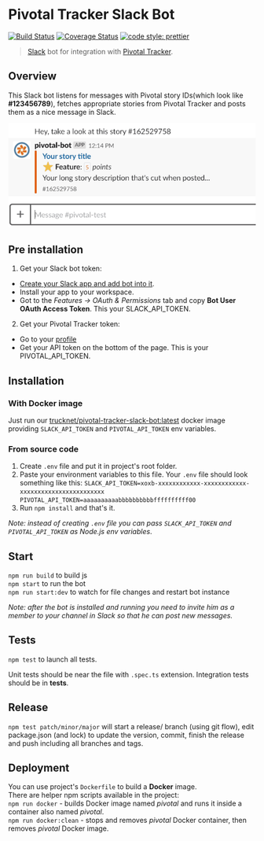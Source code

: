 # Pivotal Tracker Slack Bot

[![Build Status](https://travis-ci.org/trucknet-io/pivotal-tracker-slack-bot.svg?branch=master)](https://travis-ci.org/trucknet-io/pivotal-tracker-slack-bot)
[![Coverage Status](https://coveralls.io/repos/github/trucknet-io/pivotal-tracker-slack-bot/badge.svg)](https://coveralls.io/github/trucknet-io/pivotal-tracker-slack-bot)
[![code style: prettier](https://img.shields.io/badge/code_style-prettier-ff69b4.svg)](https://github.com/prettier/prettier)

> [Slack](https://www.slack.com) bot for integration with
> [Pivotal Tracker](https://www.pivotaltracker.com).

## Overview

This Slack bot listens for messages with Pivotal story IDs(which look like
**#123456789**), fetches appropriate stories from Pivotal Tracker and posts
them as a nice message in Slack.

![](pivotal-slack-bot.gif)

## Pre installation

1. Get your Slack bot token:

- [Create your Slack app and add bot into it](https://api.slack.com/bot-users).
- Install your app to your workspace.
- Got to the _Features -> OAuth & Permissions_ tab and copy **Bot User OAuth
  Access Token**. This your SLACK_API_TOKEN.

2. Get your Pivotal Tracker token:

- Go to your [profile](https://www.pivotaltracker.com/profile)
- Get your API token on the bottom of the page. This is your PIVOTAL_API_TOKEN.

## Installation

### With Docker image

Just run our [trucknet/pivotal-tracker-slack-bot:latest](https://cloud.docker.com/u/trucknet/repository/docker/trucknet/pivotal-tracker-slack-bot) docker image providing `SLACK_API_TOKEN` and `PIVOTAL_API_TOKEN` env variables.

### From source code

1. Create `.env` file and put it in project's root folder.
1. Paste your environment variables to this file.
   Your `.env` file should look something like this:
   `SLACK_API_TOKEN=xoxb-xxxxxxxxxxxx-xxxxxxxxxxxx-xxxxxxxxxxxxxxxxxxxxxxxx PIVOTAL_API_TOKEN=aaaaaaaaaabbbbbbbbbbffffffffff00`
1. Run `npm install` and that's it.

_Note: instead of creating `.env` file you can pass `SLACK_API_TOKEN` and
`PIVOTAL_API_TOKEN` as Node.js env variables_.

## Start

`npm run build` to build js  
`npm start` to run the bot  
`npm run start:dev` to watch for file changes and restart bot instance

_Note: after the bot is installed and running you need to invite him as a
member to your channel in Slack so that he can post new messages._

## Tests

`npm test` to launch all tests.

Unit tests should be near the file with `.spec.ts` extension.
Integration tests should be in **tests**.

## Release

`npm test patch/minor/major` will start a release/ branch (using git flow),
edit package.json (and lock) to update the version, commit, finish
the release and push including all branches and tags.

## Deployment

You can use project's `Dockerfile` to build a **Docker** image.  
There are helper npm scripts available in the project:  
`npm run docker` - builds Docker image named _pivotal_ and runs it inside
a container also named _pivotal_.  
`npm run docker:clean` - stops and removes _pivotal_ Docker container, then
removes _pivotal_ Docker image.
